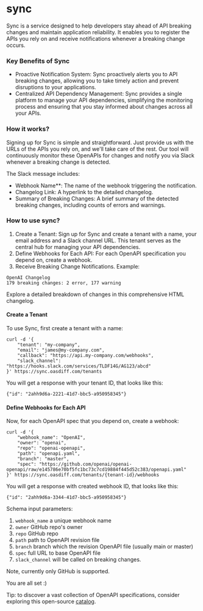 # sync

Sync is a service designed to help developers stay ahead of API breaking changes and maintain application reliability. It enables you to register the APIs you rely on and receive notifications whenever a breaking change occurs.

### Key Benefits of Sync
- Proactive Notification System: Sync proactively alerts you to API breaking changes, allowing you to take timely action and prevent disruptions to your applications.
- Centralized API Dependency Management: Sync provides a single platform to manage your API dependencies, simplifying the monitoring process and ensuring that you stay informed about changes across all your APIs.

### How it works?
Signing up for Sync is simple and straightforward. Just provide us with the URLs of the APIs you rely on, and we'll take care of the rest. Our tool will continuously monitor these OpenAPIs for changes and notify you via Slack whenever a breaking change is detected.

The Slack message includes:
- Webhook Name**: The name of the webhook triggering the notification.
- Changelog Link: A hyperlink to the detailed changelog.
- Summary of Breaking Changes: A brief summary of the detected breaking changes, including counts of errors and warnings.

### How to use sync?
1. Create a Tenant: Sign up for Sync and create a tenant with a name, your email address and a Slack channel URL. This tenant serves as the central hub for managing your API dependencies.
2. Define Webhooks for Each API: For each OpenAPI specification you depend on, create a webhook.
3. Receive Breaking Change Notifications. Example:
```
OpenAI Changelog
179 breaking changes: 2 error, 177 warning
```
Explore a detailed breakdown of changes in this comprehensive HTML changelog.

#### Create a Tenant
To use Sync, first create a tenant with a name:
```
curl -d '{
    "tenant": "my-company",
    "email": "james@my-company.com",
    "callback": "https://api.my-company.com/webhooks",
    "slack_channel": "https://hooks.slack.com/services/TLDF14G/AG123/abcd"
}' https://sync.oasdiff.com/tenants
```
You will get a response with your tenant ID, that looks like this:
```
{"id": "2ahh9d6a-2221-41d7-bbc5-a950958345"}
```

#### Define Webhooks for Each API
Now, for each OpenAPI spec that you depend on, create a webhook:
```
curl -d '{
    "webhook_name": "OpenAI",
    "owner": "openai",
    "repo": "openai-openapi",
    "path": "openapi.yaml",
    "branch": "master",
    "spec": "https://github.com/openai/openai-openapi/raw/e145786e70bf5fc1bc73c7cd19884f445d52c383/openapi.yaml"
}' https://sync.oasdiff.com/tenants/{tenant-id}/webhooks
```
You will get a response with created webhook ID, that looks like this:
```
{"id": "2ahh9d6a-3344-41d7-bbc5-a950958345"}
```

Schema input parameters:
1. `webhook_name` a unique webhook name
2. `owner` GitHub repo's owner
3. `repo` GitHub repo
4. `path` path to OpenAPI revision file
5. `branch` branch which the revision OpenAPI file (usually main or master)
6. `spec` full URL to base OpenAPI file
7. `slack_channel` will be called on breaking changes.

Note, currently only GitHub is supported.

You are all set :)

Tip: to discover a vast collection of OpenAPI specifications, consider exploring this open-source [catalog](https://apis.guru/).
